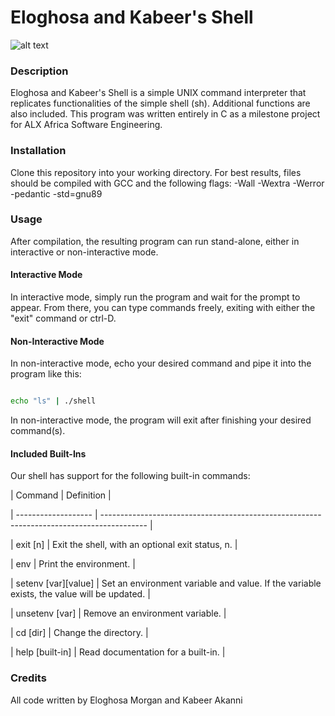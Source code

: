 # Eloghosa and Kabeer's Shell

![alt text](https://s3.amazonaws.com/intranet-projects-files/holbertonschool-low_level_programming/235/shell.jpeg)

### Description

Eloghosa and Kabeer's Shell is a simple UNIX command interpreter that replicates functionalities of the simple shell (sh). Additional functions are also included. This program was written entirely in C as a milestone project for ALX Africa Software Engineering.

### Installation

Clone this repository into your working directory. For best results, files should be compiled with GCC and the following flags: -Wall -Wextra -Werror -pedantic -std=gnu89

### Usage

After compilation, the resulting program can run stand-alone, either in interactive or non-interactive mode.

#### Interactive Mode

In interactive mode, simply run the program and wait for the prompt to appear. From there, you can type commands freely, exiting with either the "exit" command or ctrl-D.

#### Non-Interactive Mode

In non-interactive mode, echo your desired command and pipe it into the program like this:

```sh

echo "ls" | ./shell

```

In non-interactive mode, the program will exit after finishing your desired command(s).

#### Included Built-Ins

Our shell has support for the following built-in commands:

| Command             | Definition                                                                                |

| ------------------- | ----------------------------------------------------------------------------------------- |

| exit [n]            | Exit the shell, with an optional exit status, n.                                          |

| env                 | Print the environment.                                                                    |

| setenv [var][value] | Set an environment variable and value. If the variable exists, the value will be updated. |

| unsetenv [var]      | Remove an environment variable.                                                           |

| cd [dir]            | Change the directory.                                                                     |

| help [built-in]     | Read documentation for a built-in.                                                        |

### Credits

All code written by Eloghosa Morgan and Kabeer Akanni 
